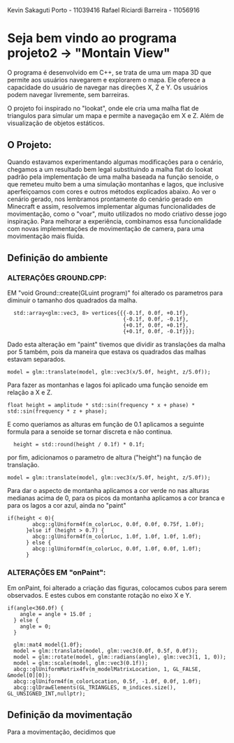 Kevin Sakaguti Porto - 11039416
Rafael Riciardi Barreira - 11056916

# Seja bem vindo ao programa projeto2 -> "Montain View"

O programa é desenvolvido em C++, se trata de uma um mapa 3D que permite aos usuários navegarem e explorarem o mapa. Ele oferece a capacidade do usuário de navegar nas direções X, Z e Y. Os usuários podem navegar livremente, sem barreiras.

O projeto foi inspirado no "lookat", onde ele cria uma malha flat de triangulos para simular um mapa e permite a navegação em X e Z. Além de visualização de objetos estáticos.


## O Projeto:

Quando estavamos experimentando algumas modificações para o cenário, chegamos a um resultado bem legal substituindo a malha flat do lookat padrão pela implementação de uma malha baseada na função senoide, o que remeteu muito bem a uma simulação montanhas e lagos, que inclusive aperfeiçoamos com cores e outros métodos explicados abaixo. 
Ao ver o cenário gerado, nos lembramos prontamente do cenário gerado em Minecraft e assim, resolvemos implementar algumas funcionalidades de movimentação, como o "voar", muito utilizados no modo criativo desse jogo inspiração. Para melhorar a experiência, combinamos essa funcionalidade com novas implementações de movimentação de camera, para uma movimentação mais fluida.

## Definição do ambiente
### ALTERAÇÕES GROUND.CPP:

EM "void Ground::create(GLuint program)" foi alterado os parametros para diminuir o tamanho dos quadrados da malha.
```
  std::array<glm::vec3, 8> vertices{{{-0.1f, 0.0f, +0.1f},
                                     {-0.1f, 0.0f, -0.1f},
                                     {+0.1f, 0.0f, +0.1f},
                                     {+0.1f, 0.0f, -0.1f}}};
```
Dado esta alteração em "paint" tivemos que dividir as translações da malha por 5 também, pois da maneira que estava os quadrados das malhas estavam separados.
```
model = glm::translate(model, glm::vec3(x/5.0f, height, z/5.0f));
```
Para fazer as montanhas e lagos foi aplicado uma função senoide em relação a X e Z.
```
float height = amplitude * std::sin(frequency * x + phase) * std::sin(frequency * z + phase);
```
E como queriamos as alturas em função de 0.1 aplicamos a seguinte formula para a senoide se tornar discreta e não continua.
```
  height = std::round(height / 0.1f) * 0.1f;
```
por fim, adicionamos o parametro de altura ("height") na função de translação.
```
model = glm::translate(model, glm::vec3(x/5.0f, height, z/5.0f));
```
Para dar o aspecto de montanha aplicamos a cor verde no nas alturas medianas acima de 0, para os picos da montanha aplicamos a cor branca e para os lagos a cor azul, ainda no "paint"
```
if(height < 0){
        abcg::glUniform4f(m_colorLoc, 0.0f, 0.0f, 0.75f, 1.0f); 
      }else if (height > 0.7) {
        abcg::glUniform4f(m_colorLoc, 1.0f, 1.0f, 1.0f, 1.0f); 
      } else {
        abcg::glUniform4f(m_colorLoc, 0.0f, 1.0f, 0.0f, 1.0f); 
      }
```
### ALTERAÇÕES EM "onPaint":

Em onPaint, foi alterado a criação das figuras, colocamos cubos para serem observados. E estes cubos em constante rotação no eixo X e Y.
```
if(angle<360.0f) {
    angle = angle + 15.0f ;
  } else {
    angle = 0;
  }

  glm::mat4 model{1.0f};
  model = glm::translate(model, glm::vec3(0.0f, 0.5f, 0.0f));
  model = glm::rotate(model, glm::radians(angle), glm::vec3(1, 1, 0));
  model = glm::scale(model, glm::vec3(0.1f));
  abcg::glUniformMatrix4fv(m_modelMatrixLocation, 1, GL_FALSE, &model[0][0]);
  abcg::glUniform4f(m_colorLocation, 0.5f, -1.0f, 0.0f, 1.0f);
  abcg::glDrawElements(GL_TRIANGLES, m_indices.size(), GL_UNSIGNED_INT,nullptr);
```


## Definição da movimentação
Para a movimentação, decidimos que 


